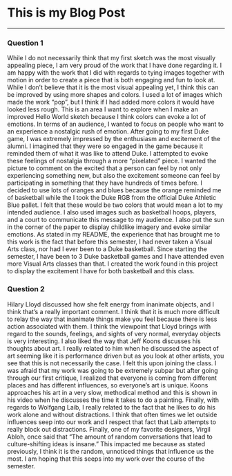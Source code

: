 # This is my Blog Post
------

### Question 1


While I do not necessarily think that my first sketch was the most visually appealing piece, I am very proud of the work that I have done regarding it. I am happy with the work that I did with regards to tying images together with motion in order to create a piece that is both engaging and fun to look at. While I don’t believe that it is the most visual appealing yet, I think this can be improved by using more shapes and colors. I used a lot of images which made the work “pop”, but I think if I had added more colors it would have looked less rough. This is an area I want to explore when I make an improved Hello World sketch because I think colors can evoke a lot of emotions. In terms of an audience, I wanted to focus on people who want to an experience a nostalgic rush of emotion. After going to my first Duke game, I was extremely impressed by the enthusiasm and excitement of the alumni. I imagined that they were so engaged in the game because it reminded them of what it was like to attend Duke. I attempted to evoke these feelings of nostalgia through a more “pixelated” piece. I wanted the picture to comment on the excited that a person can feel by not only experiencing something new, but also the excitement someone can feel by participating in something that they have hundreds of times before. I decided to use lots of oranges and blues because the orange reminded me of basketball while the I took the Duke RGB from the official Duke Athletic Blue pallet. I felt that these would be two colors that would mean a lot to my intended audience. I also used images such as basketball hoops, players, and a court to communicate this message to my audience. I also put the sun in the corner of the paper to display childlike imagery and evoke similar emotions. As stated in my README, the experience that has brought me to this work is the fact that before this semester, I had never taken a Visual Arts class, nor had I ever been to a Duke basketball. Since starting the semester, I have been to 3 Duke basketball games and I have attended even more Visual Arts classes than that. I created the work found in this project to display the excitement I have for both basketball and this class.


### Question 2

Hilary Lloyd discussed how she felt energy from inanimate objects, and I think that’s a really important comment. I think that it is much more difficult to relay the way that inanimate things make you feel because there is less action associated with them. I think the viewpoint that Lloyd brings with regard to the sounds, feelings, and sights of very normal, everyday objects is very interesting. I also liked the way that Jeff Koons discusses his thoughts about art. I really related to him when he discussed the aspect of art seeming like it is performance driven but as you look at other artists, you see that this is not necessarily the case. I felt this upon joining the class. I was afraid that my work was going to be extremely subpar but after going through our first critique, I realized that everyone is coming from different places and has different influences, so everyone’s art is unique. Koons approaches his art in a very slow, methodical method and this is shown in his video when he discusses the time it takes to do a painting. Finally, with regards to Wolfgang Laib, I really related to the fact that he likes to do his work alone and without distractions. I think that often times we let outside influences seep into our work and I respect that fact that Laib attempts to really block out distractions. Finally, one of my favorite designers, Virgil Abloh, once said that “The amount of random conversations that lead to culture-shifting ideas is insane.” This impacted me because as stated previously, I think it is the random, unnoticed things that influence us the most. I am hoping that this seeps into my work over the course of the semester. 